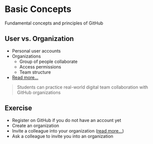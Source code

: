 # Basic Concepts

Fundamental concepts and principles of GitHub


## User vs. Organization

* Personal user accounts
* Organizations
  * Group of people collaborate
  * Access permissions
  * Team structure
* [Read more...](https://help.github.com/articles/differences-between-user-and-organization-accounts/)

> Students can practice real-world digital team collaboration with GitHub organizations


## Exercise

* Register on GitHub if you do not have an account yet
* Create an organization
* Invite a colleague into your organization ([read more...](https://help.github.com/articles/inviting-users-to-join-your-organization/))
* Ask a colleague to invite you into an organization


